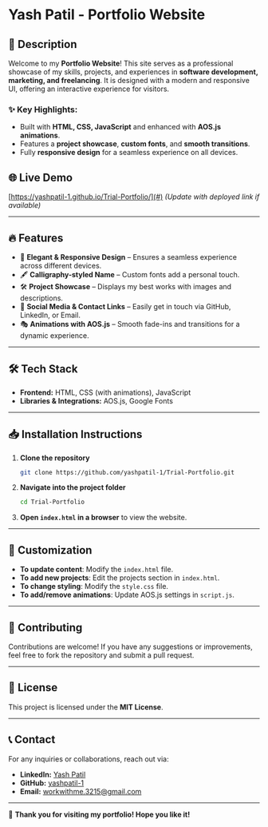 # Yash Patil - Portfolio Website

## 🚀 Description
Welcome to my **Portfolio Website**! This site serves as a professional showcase of my skills, projects, and experiences in **software development, marketing, and freelancing**. It is designed with a modern and responsive UI, offering an interactive experience for visitors.

### ✨ Key Highlights:
- Built with **HTML, CSS, JavaScript** and enhanced with **AOS.js animations**.
- Features a **project showcase**, **custom fonts**, and **smooth transitions**.
- Fully **responsive design** for a seamless experience on all devices.

## 🌐 Live Demo
[https://yashpatil-1.github.io/Trial-Portfolio/](#) *(Update with deployed link if available)*

---

## 🔥 Features
- 🎨 **Elegant & Responsive Design** – Ensures a seamless experience across different devices.
- 🖋️ **Calligraphy-styled Name** – Custom fonts add a personal touch.
- 🛠️ **Project Showcase** – Displays my best works with images and descriptions.
- 🔗 **Social Media & Contact Links** – Easily get in touch via GitHub, LinkedIn, or Email.
- 🎭 **Animations with AOS.js** – Smooth fade-ins and transitions for a dynamic experience.

---

## 🛠️ Tech Stack
- **Frontend:** HTML, CSS (with animations), JavaScript
- **Libraries & Integrations:** AOS.js, Google Fonts

---

## 📥 Installation Instructions
1. **Clone the repository**
   ```bash
   git clone https://github.com/yashpatil-1/Trial-Portfolio.git
   ```
2. **Navigate into the project folder**
   ```bash
   cd Trial-Portfolio
   ```
3. **Open `index.html` in a browser** to view the website.

---

## 🎨 Customization
- **To update content**: Modify the `index.html` file.
- **To add new projects**: Edit the projects section in `index.html`.
- **To change styling**: Modify the `style.css` file.
- **To add/remove animations**: Update AOS.js settings in `script.js`.

---

## 🤝 Contributing
Contributions are welcome! If you have any suggestions or improvements, feel free to fork the repository and submit a pull request.

---

## 📜 License
This project is licensed under the **MIT License**.

---

## 📞 Contact
For any inquiries or collaborations, reach out via:
- **LinkedIn:** [Yash Patil](https://www.linkedin.com/in/yashpatil)
- **GitHub:** [yashpatil-1](https://github.com/yashpatil-1)
- **Email:** [workwithme.3215@gmail.com](mailto:workwithme.3215@gmail.com)

---
🚀 **Thank you for visiting my portfolio! Hope you like it!**

